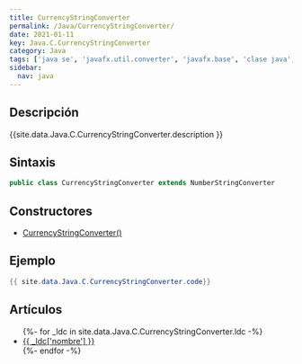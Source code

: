 ```yaml
---
title: CurrencyStringConverter
permalink: /Java/CurrencyStringConverter/
date: 2021-01-11
key: Java.C.CurrencyStringConverter
category: Java
tags: ['java se', 'javafx.util.converter', 'javafx.base', 'clase java', 'JavaFX 2.1']
sidebar: 
  nav: java
---
```


## Descripción
{{site.data.Java.C.CurrencyStringConverter.description }}

## Sintaxis
~~~java
public class CurrencyStringConverter extends NumberStringConverter
~~~

## Constructores
* [CurrencyStringConverter()](/Java/CurrencyStringConverter/CurrencyStringConverter/)

## Ejemplo
~~~java
{{ site.data.Java.C.CurrencyStringConverter.code}}
~~~

## Artículos
<ul>
{%- for _ldc in site.data.Java.C.CurrencyStringConverter.ldc -%}
   <li>
       <a href="{{_ldc['url'] }}">{{ _ldc['nombre'] }}</a>
   </li>
{%- endfor -%}
</ul>
